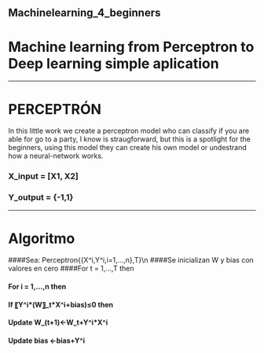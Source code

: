 ## Machinelearning_4_beginners
# Machine learning from Perceptron to Deep learning simple aplication
---
# PERCEPTRÓN
In this little work we create a perceptron model who can classify 
if you are able for go to a party, I know is straugforward, 
but this is a spotlight for the beginners, using this model 
they can create his own model or undestrand how a neural-network works.

### X_input = [X1, X2]
### Y_output = {-1,1}

---
# Algoritmo
####Sea: Perceptron{{X^i,Y^i,i=1,…,n},T}\n
####Se inicializan W y bias con valores en cero 
####For t = 1,...,T then
####      For i = 1,...,n then
####           If 〖Y^i*(W〗_t*X^i+bias)≤0 then
####                Update W_(t+1)←W_t+Y^i*X^i    
####                Update bias ←bias+Y^i

